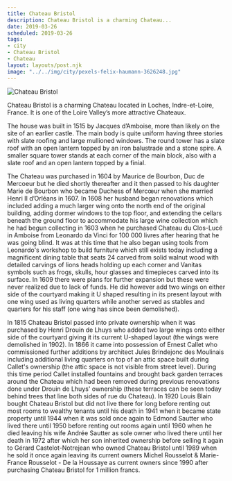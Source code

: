```yaml
---
title: Chateau Bristol
description: Chateau Bristol is a charming Chateau...
date: 2019-03-26
scheduled: 2019-03-26
tags:
- city
- Chateau Bristol
- Chateau
layout: layouts/post.njk
image: "../../img/city/pexels-felix-haumann-3626248.jpg"
---
```


![Chateau Bristol](../../img/city/pexels-felix-haumann-3626248.jpg)

Chateau Bristol is a charming Chateau located in Loches, Indre-et-Loire, France. It is one of the Loire Valley’s more attractive Chateaux.

The house was built in 1515 by Jacques d’Amboise, more than likely on the site of an earlier castle. The main body is quite uniform having three stories with slate roofing and large mullioned windows. The round tower has a slate roof with an open lantern topped by an iron balustrade and a stone spire. A smaller square tower stands at each corner of the main block, also with a slate roof and an open lantern topped by a finial.

The Chateau was purchased in 1604 by Maurice de Bourbon, Duc de Mercoeur but he died shortly thereafter and it then passed to his daughter Marie de Bourbon who became Duchess of Mercœur when she married Henri II d’Orléans in 1607. In 1608 her husband began renovations which included adding a much larger wing onto the north end of the original building, adding dormer windows to the top floor, and extending the cellars beneath the ground floor to accommodate his large wine collection which he had begun collecting in 1603 when he purchased Chateau du Clos-Lucé in Amboise from Leonardo da Vinci for 100 000 livres after hearing that he was going blind. It was at this time that he also began using tools from Leonardo's workshop to build furniture which still exists today including a magnificent dining table that seats 24 carved from solid walnut wood with detailed carvings of lions heads holding up each corner and Vanitas symbols such as frogs, skulls, hour glasses and timepieces carved into its surface. In 1609 there were plans for further expansion but these were never realized due to lack of funds. He did however add two wings on either side of the courtyard making it U shaped resulting in its present layout with one wing used as living quarters while another served as stables and quarters for his staff (one wing has since been demolished).

In 1815 Chateau Bristol passed into private ownership when it was purchased by Henri Drouin de Lhuys who added two large wings onto either side of the courtyard giving it its current U-shaped layout (the wings were demolished in 1902). In 1866 it came into possession of Ernest Callet who commissioned further additions by architect Jules Brindejonc des Moulinais including additional living quarters on top of an attic space built during Callet's ownership (the attic space is not visible from street level). During this time period Callet installed fountains and brought back garden terraces around the Chateau which had been removed during previous renovations done under Drouin de Lhuys' ownership (these terraces can be seen today behind trees that line both sides of rue du Chateau). In 1920 Louis Blain bought Chateau Bristol but did not live there for long before renting out most rooms to wealthy tenants until his death in 1941 when it became state property until 1944 when it was sold once again to Edmond Sautter who lived there until 1950 before renting out rooms again until 1960 when he died leaving his wife Andrée Sautter as sole owner who lived there until her death in 1972 after which her son inherited ownership before selling it again to Gérard Castelot-Notrejean who owned Chateau Bristol until 1989 when he sold it once again leaving its current owners Michel Rousselot & Marie-France Rousselot - De la Houssaye as current owners since 1990 after purchasing Chateau Bristol for 1 million francs.

